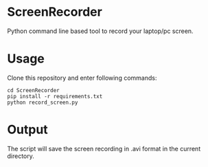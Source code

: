 # ScreenRecorder

Python command line based tool to record your laptop/pc screen.

# Usage

Clone this repository and enter following commands:
    
    cd ScreenRecorder
    pip install -r requirements.txt
    python record_screen.py
    
# Output

The script will save the screen recording in .avi format in the current directory.
